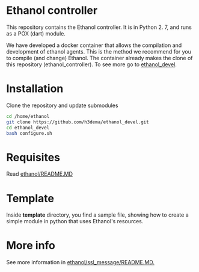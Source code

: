 # Ethanol controller
This repository contains the Ethanol controller. It is in Python 2. 7, and runs as a POX (dart) module.

We have developed a docker container that allows the compilation and development of ethanol agents. This is the method we recommend for you to compile (and change) Ethanol. The container already makes the clone of this repository (ethanol_controller). To see more go to [ethanol_devel](https://github.com/h3dema/ethanol_devel).

# Installation #

Clone the repository and update submodules
```bash
cd /home/ethanol
git clone https://github.com/h3dema/ethanol_devel.git
cd ethanol_devel
bash configure.sh
```

# Requisites #

Read [ethanol/README.MD](https://github.com/h3dema/ethanol_controller/blob/master/ethanol/README.MD)

# Template #

Inside **template** directory, you find a sample file, showing how to create a simple module in python that uses Ethanol's resources.

# More info #

See more information in [ethanol/ssl_message/README.MD.](https://github.com/h3dema/ethanol_controller/blob/master/ethanol/ssl_message/README.MD)
